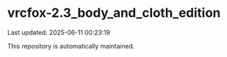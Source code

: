 # vrcfox-2.3_body_and_cloth_edition

Last updated: 2025-06-11 00:23:19

This repository is automatically maintained.
